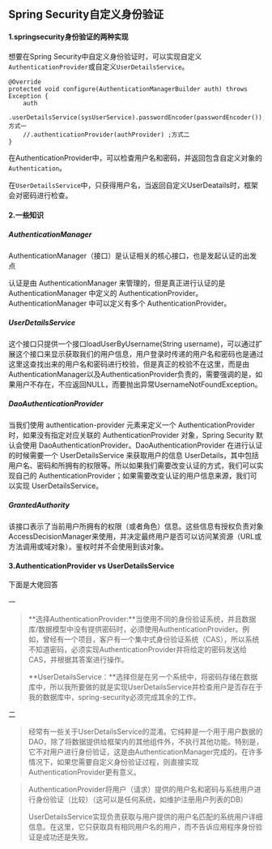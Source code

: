 ## Spring Security自定义身份验证

#### 1.springsecurity身份验证的两种实现

想要在Spring Security中自定义身份验证时，可以实现自定义`AuthenticationProvider`或自定义`UserDetailsService`。

```
@Override
protected void configure(AuthenticationManagerBuilder auth) throws Exception {
    auth
    .userDetailsService(sysUserService).passwordEncoder(passwordEncoder());方式一
    //.authenticationProvider(authProvider) ;方式二
}
```

在AuthenticationProvider中，可以检查用户名和密码，并返回包含自定义对象的`Authentication`。

在`UserDetailsService`中，只获得用户名，当返回自定义UserDeatails时，框架会对密码进行检查。

#### 2.一些知识

##### AuthenticationManager

AuthenticationManager（接口）是认证相关的核心接口，也是发起认证的出发点

认证是由 AuthenticationManager 来管理的，但是真正进行认证的是 AuthenticationManager 中定义的 AuthenticationProvider。AuthenticationManager 中可以定义有多个 AuthenticationProvider。

##### UserDetailsService

这个接口只提供一个接口loadUserByUsername(String username)，可以通过扩展这个接口来显示获取我们的用户信息，用户登录时传递的用户名和密码也是通过这里这查找出来的用户名和密码进行校验，但是真正的校验不在这里，而是由AuthenticationManager以及AuthenticationProvider负责的，需要强调的是，如果用户不存在，不应返回NULL，而要抛出异常UsernameNotFoundException。

##### DaoAuthenticationProvider

当我们使用 authentication-provider 元素来定义一个 AuthenticationProvider 时，如果没有指定对应关联的 AuthenticationProvider 对象，Spring Security 默认会使用 DaoAuthenticationProvider。DaoAuthenticationProvider 在进行认证的时候需要一个 UserDetailsService 来获取用户的信息 UserDetails，其中包括用户名、密码和所拥有的权限等。所以如果我们需要改变认证的方式，我们可以实现自己的 AuthenticationProvider；如果需要改变认证的用户信息来源，我们可以实现 UserDetailsService。

##### GrantedAuthority

该接口表示了当前用户所拥有的权限（或者角色）信息。这些信息有授权负责对象AccessDecisionManager来使用，并决定最终用户是否可以访问某资源（URL或方法调用或域对象）。鉴权时并不会使用到该对象。

#### 3.AuthenticationProvider vs UserDetailsService

下面是大佬回答

一

> **选择AuthenticationProvider:**当使用不同的身份验证系统，并且数据库/数据模型中没有提供密码时，必须使用AuthenticationProvider。例如，曾经有一个项目，客户有一个集中式身份验证系统（CAS），所以系统不知道密码，必须实现AuthenticationProvider并将给定的密码发送给CAS，并根据其答案进行操作。
>
> **UserDetailsService：**选择但是在另一个系统中，将密码存储在数据库中，所以我所要做的就是实现UserDetailsService并检查用户是否存在于我的数据库中，spring-security必须完成其余的工作。

二

> 经常有一些关于UserDetailsService的混淆。它纯粹是一个用于用户数据的DAO，除了将数据提供给框架内的其他组件外，不执行其他功能。特别是，它不对用户进行身份验证，这是由AuthenticationManager完成的。在许多情况下，如果您需要自定义身份验证过程，则直接实现AuthenticationProvider更有意义。

> AuthenticationProvider将用户（请求）提供的用户名和密码与系统用户进行身份验证（比较）（这可以是任何系统，如维护注册用户列表的DB）
>
> UserDetailsService实现负责获取与用户提供的用户名匹配的系统用户详细信息。在这里，它只获取具有相同用户名的用户，而不告诉应用程序身份验证是成功还是失败。